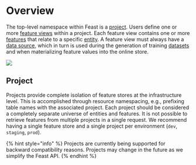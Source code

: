 # Overview

The top-level namespace within Feast is a [project](overview.md#project). Users define one or more [feature views](feature-view.md) within a project. Each feature view contains one or more [features](feature-view.md#feature) that relate to a specific [entity](entity.md). A feature view must always have a [data source](data-source.md), which in turn is used during the generation of training [datasets](feature-retrieval.md#dataset) and when materializing feature values into the online store.

![](../../.gitbook/assets/image%20%287%29.png)

## Project

Projects provide complete isolation of feature stores at the infrastructure level. This is accomplished through resource namespacing, e.g., prefixing table names with the associated project. Each project should be considered a completely separate universe of entities and features. It is not possible to retrieve features from multiple projects in a single request. We recommend having a single feature store and a single project per environment \(`dev`, `staging`, `prod`\).

{% hint style="info" %}
Projects are currently being supported for backward compatibility reasons. Projects may change in the future as we simplify the Feast API.
{% endhint %}

